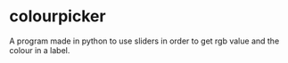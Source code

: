 # colourpicker
A program made in python to use sliders in order to get rgb value and the colour in a label.

